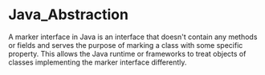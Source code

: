 # Java_Abstraction

A marker interface in Java is an interface that doesn't contain any methods or fields and serves the purpose of marking a class with some specific property. This allows the Java runtime or frameworks to treat objects of classes implementing the marker interface differently.
